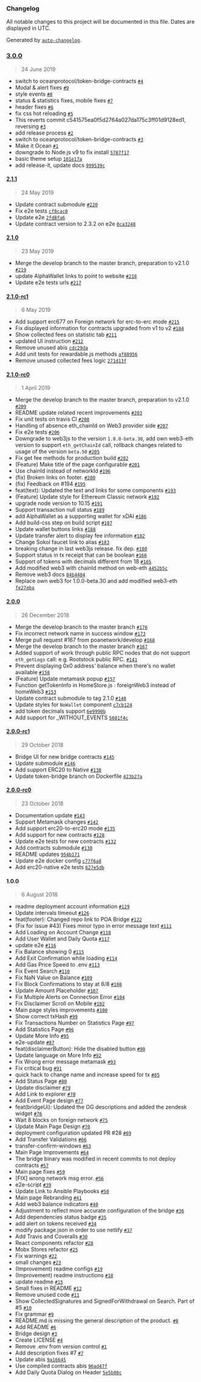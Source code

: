 ### Changelog

All notable changes to this project will be documented in this file. Dates are displayed in UTC.

Generated by [`auto-changelog`](https://github.com/CookPete/auto-changelog).

### [3.0.0](https://github.com/oceanprotocol/token-bridge-ui/compare/2.1.1...3.0.0)

> 24 June 2019

- switch to oceanprotocol/token-bridge-contracts [`#4`](https://github.com/oceanprotocol/token-bridge-ui/pull/4)
- Modal & alert fixes [`#9`](https://github.com/oceanprotocol/token-bridge-ui/pull/9)
- style events [`#8`](https://github.com/oceanprotocol/token-bridge-ui/pull/8)
- status & statistics fixes, mobile fixes [`#7`](https://github.com/oceanprotocol/token-bridge-ui/pull/7)
- header fixes [`#6`](https://github.com/oceanprotocol/token-bridge-ui/pull/6)
- fix css hot reloading [`#5`](https://github.com/oceanprotocol/token-bridge-ui/pull/5)
- This reverts commit c541575ea0f5d2764a027da175c3ff01d9128ed1, reversing [`#3`](https://github.com/oceanprotocol/token-bridge-ui/pull/3)
- add release process [`#2`](https://github.com/oceanprotocol/token-bridge-ui/pull/2)
- switch to oceanprotocol/token-bridge-contracts [`#3`](https://github.com/oceanprotocol/token-bridge-ui/pull/3)
- Make it Ocean [`#1`](https://github.com/oceanprotocol/token-bridge-ui/pull/1)
- downgrade to Node.js v9 to fix install [`5787f17`](https://github.com/oceanprotocol/token-bridge-ui/commit/5787f178b9d00e82c9d01ee5648d96c85b7622e2)
- basic theme setup [`101e17a`](https://github.com/oceanprotocol/token-bridge-ui/commit/101e17ac76b4d9829de07d842132cc2ce8ee74b1)
- add release-it, update docs [`999539c`](https://github.com/oceanprotocol/token-bridge-ui/commit/999539c3ae4d7ea9d356c7dc84df66983b246d16)

#### [2.1.1](https://github.com/oceanprotocol/token-bridge-ui/compare/2.1.0...2.1.1)

> 24 May 2019

- Update contract submodule [`#220`](https://github.com/oceanprotocol/token-bridge-ui/pull/220)
- Fix e2e tests [`cf8cac0`](https://github.com/oceanprotocol/token-bridge-ui/commit/cf8cac09e19d561612a52d4886acae42063854c3)
- Update e2e [`2fd8fa6`](https://github.com/oceanprotocol/token-bridge-ui/commit/2fd8fa6741ebc2a28b72b703f0bdf5c03f6283cb)
- Update contract version to 2.3.2 on e2e [`0ca3248`](https://github.com/oceanprotocol/token-bridge-ui/commit/0ca3248cd6a3c71cc93e323fff1eaf9070d1e505)

#### [2.1.0](https://github.com/oceanprotocol/token-bridge-ui/compare/2.1.0-rc1...2.1.0)

> 23 May 2019

- Merge the develop branch to the master branch, preparation to v2.1.0 [`#219`](https://github.com/oceanprotocol/token-bridge-ui/pull/219)
- update AlphaWallet links to point to website [`#218`](https://github.com/oceanprotocol/token-bridge-ui/pull/218)
- Update e2e tests urls [`#217`](https://github.com/oceanprotocol/token-bridge-ui/pull/217)

#### [2.1.0-rc1](https://github.com/oceanprotocol/token-bridge-ui/compare/2.1.0-rc0...2.1.0-rc1)

> 6 May 2019

- Add support erc677 on Foreign network for erc-to-erc mode [`#215`](https://github.com/oceanprotocol/token-bridge-ui/pull/215)
- Fix displayed information for contracts upgraded from v1 to v2 [`#184`](https://github.com/oceanprotocol/token-bridge-ui/pull/184)
- Show collected fees on statistic tab [`#211`](https://github.com/oceanprotocol/token-bridge-ui/pull/211)
- updated UI instruction [`#212`](https://github.com/oceanprotocol/token-bridge-ui/pull/212)
- Remove unused abis [`cdc29da`](https://github.com/oceanprotocol/token-bridge-ui/commit/cdc29dae4118e8a786f857289f077d332225d8bf)
- Add unit tests for rewardable.js methods [`af88956`](https://github.com/oceanprotocol/token-bridge-ui/commit/af88956b07fa7057ac5a0ed1ac71b9c263254665)
- Remove unused collected fees logic [`271d13f`](https://github.com/oceanprotocol/token-bridge-ui/commit/271d13f341ce3b2afa0d0d1c735c90666b07e98d)

#### [2.1.0-rc0](https://github.com/oceanprotocol/token-bridge-ui/compare/2.0.0...2.1.0-rc0)

> 1 April 2019

- Merge the develop branch to the master branch, preparation to v2.1.0 [`#209`](https://github.com/oceanprotocol/token-bridge-ui/pull/209)
- README update related recent improvements [`#203`](https://github.com/oceanprotocol/token-bridge-ui/pull/203)
- Fix unit tests on travis CI [`#208`](https://github.com/oceanprotocol/token-bridge-ui/pull/208)
- Handling of absence eth_chainId on Web3 provider side [`#207`](https://github.com/oceanprotocol/token-bridge-ui/pull/207)
- Fix e2e tests [`#206`](https://github.com/oceanprotocol/token-bridge-ui/pull/206)
- Downgrade to web3js to the version `1.0.0-beta.30`, add own web3-eth version to support `eth_getChainId` call, rollback changes related to usage of the version `beta.50` [`#205`](https://github.com/oceanprotocol/token-bridge-ui/pull/205)
- Fix get fee methods for production build [`#202`](https://github.com/oceanprotocol/token-bridge-ui/pull/202)
- (Feature) Make title of the page configurable [`#201`](https://github.com/oceanprotocol/token-bridge-ui/pull/201)
- Use chainId instead of networkId [`#196`](https://github.com/oceanprotocol/token-bridge-ui/pull/196)
- (fix) Broken links on footer. [`#200`](https://github.com/oceanprotocol/token-bridge-ui/pull/200)
- (fix) Feedback on #194 [`#195`](https://github.com/oceanprotocol/token-bridge-ui/pull/195)
- feat(text): Updated the text and links for some components [`#193`](https://github.com/oceanprotocol/token-bridge-ui/pull/193)
- (Feature) Update style for Ethereum Classic network [`#192`](https://github.com/oceanprotocol/token-bridge-ui/pull/192)
- upgrade node version to 10.15 [`#191`](https://github.com/oceanprotocol/token-bridge-ui/pull/191)
- Support transaction null status [`#189`](https://github.com/oceanprotocol/token-bridge-ui/pull/189)
- add AlphaWallet as a supporting wallet for xDAI [`#186`](https://github.com/oceanprotocol/token-bridge-ui/pull/186)
- Add build-css step on build script [`#187`](https://github.com/oceanprotocol/token-bridge-ui/pull/187)
- Update wallet buttons links [`#188`](https://github.com/oceanprotocol/token-bridge-ui/pull/188)
- Update transfer alert to display fee information [`#182`](https://github.com/oceanprotocol/token-bridge-ui/pull/182)
- Change Sokol faucet link to alias [`#183`](https://github.com/oceanprotocol/token-bridge-ui/pull/183)
- breaking change in last web3js release.  fix dep. [`#180`](https://github.com/oceanprotocol/token-bridge-ui/pull/180)
- Support status in tx receipt that can be boolean  [`#166`](https://github.com/oceanprotocol/token-bridge-ui/pull/166)
- Support of tokens with decimals different from 18 [`#165`](https://github.com/oceanprotocol/token-bridge-ui/pull/165)
- Add modified web3 with chainId method on web-eth [`4452b5c`](https://github.com/oceanprotocol/token-bridge-ui/commit/4452b5cd0efbd2682a14ee373557f9d5c241deec)
- Remove web3 docs [`04b4404`](https://github.com/oceanprotocol/token-bridge-ui/commit/04b4404265c9752df04bd6312a57d507d84b6097)
- Replace own web3 for 1.0.0-beta.30 and add modified web3-eth [`fe27eba`](https://github.com/oceanprotocol/token-bridge-ui/commit/fe27eba69b51afe173103dd07c70ebdabcd047ee)

#### [2.0.0](https://github.com/oceanprotocol/token-bridge-ui/compare/2.0.0-rc1...2.0.0)

> 26 December 2018

- Merge the develop branch to the master branch [`#176`](https://github.com/oceanprotocol/token-bridge-ui/pull/176)
- Fix incorrect network name in success window [`#173`](https://github.com/oceanprotocol/token-bridge-ui/pull/173)
- Merge pull request #167 from poanetwork/develop [`#168`](https://github.com/oceanprotocol/token-bridge-ui/pull/168)
- Merge the develop branch to the master branch [`#167`](https://github.com/oceanprotocol/token-bridge-ui/pull/167)
- Added support of work through public RPC nodes that do not support `eth_getLogs` call: e.g. Rootstock public RPC.   [`#141`](https://github.com/oceanprotocol/token-bridge-ui/pull/141)
- Prevent displaying 0x0 address' balance when there's no wallet available [`#158`](https://github.com/oceanprotocol/token-bridge-ui/pull/158)
- (Feature) Update metamask popup [`#157`](https://github.com/oceanprotocol/token-bridge-ui/pull/157)
- Function getTokenInfo in HomeStore.js : foreignWeb3 instead of homeWeb3 [`#153`](https://github.com/oceanprotocol/token-bridge-ui/pull/153)
- Update contract submodule to tag 2.1.0 [`#148`](https://github.com/oceanprotocol/token-bridge-ui/pull/148)
- Update styles for `NoWallet` component [`c7cb124`](https://github.com/oceanprotocol/token-bridge-ui/commit/c7cb12456946f65832464f1074f99cb83e7efa0e)
- add token decimals support [`6e9990b`](https://github.com/oceanprotocol/token-bridge-ui/commit/6e9990b48f2d09f1d9108f7659ebadd858e92763)
- Add support for _WITHOUT_EVENTS [`5601f4c`](https://github.com/oceanprotocol/token-bridge-ui/commit/5601f4cb41039780cef093191b2995eb7409d2e1)

#### [2.0.0-rc1](https://github.com/oceanprotocol/token-bridge-ui/compare/2.0.0-rc0...2.0.0-rc1)

> 29 October 2018

- Bridge UI for new bridge contracts [`#145`](https://github.com/oceanprotocol/token-bridge-ui/pull/145)
- Update submodule [`#146`](https://github.com/oceanprotocol/token-bridge-ui/pull/146)
- Add support ERC20 to Native [`#138`](https://github.com/oceanprotocol/token-bridge-ui/pull/138)
- Update token-bridge branch on Dockerfile [`423b27a`](https://github.com/oceanprotocol/token-bridge-ui/commit/423b27abe1e38fa7406ea5d42ab83f1452189ff8)

#### [2.0.0-rc0](https://github.com/oceanprotocol/token-bridge-ui/compare/1.0.0...2.0.0-rc0)

> 23 October 2018

- Documentation update [`#143`](https://github.com/oceanprotocol/token-bridge-ui/pull/143)
- Support Metamask changes [`#142`](https://github.com/oceanprotocol/token-bridge-ui/pull/142)
- Add support erc20-to-erc20 mode [`#135`](https://github.com/oceanprotocol/token-bridge-ui/pull/135)
- Add support for new contracts [`#128`](https://github.com/oceanprotocol/token-bridge-ui/pull/128)
- Update e2e tests for new contracts [`#132`](https://github.com/oceanprotocol/token-bridge-ui/pull/132)
- Add contracts submodule [`#130`](https://github.com/oceanprotocol/token-bridge-ui/pull/130)
- README updates [`954b171`](https://github.com/oceanprotocol/token-bridge-ui/commit/954b171c62cab5a21cd981c845559ff7bf44016d)
- Update e2e docker config [`c77f6a8`](https://github.com/oceanprotocol/token-bridge-ui/commit/c77f6a82664bc5f08b1563259c4adbb27519e42b)
- Add erc20-native e2e tests [`627e5db`](https://github.com/oceanprotocol/token-bridge-ui/commit/627e5db31710bc53bfc2ac1cb9dd72a7afc47b61)

#### 1.0.0

> 6 August 2018

- readme deployment account information [`#129`](https://github.com/oceanprotocol/token-bridge-ui/pull/129)
- Update intervals timeout [`#126`](https://github.com/oceanprotocol/token-bridge-ui/pull/126)
- feat(footer): Changed repo link to POA Bridge [`#122`](https://github.com/oceanprotocol/token-bridge-ui/pull/122)
- (Fix for issue #43) Fixes minor typo in error message text [`#111`](https://github.com/oceanprotocol/token-bridge-ui/pull/111)
- Add Loading on Account Change [`#118`](https://github.com/oceanprotocol/token-bridge-ui/pull/118)
- Add User Wallet and Daily Quota [`#117`](https://github.com/oceanprotocol/token-bridge-ui/pull/117)
- update e2e [`#116`](https://github.com/oceanprotocol/token-bridge-ui/pull/116)
- Fix Balance showing 0 [`#115`](https://github.com/oceanprotocol/token-bridge-ui/pull/115)
- Add Exit Confirmation while loading [`#114`](https://github.com/oceanprotocol/token-bridge-ui/pull/114)
- Add Gas Price Speed to .env [`#113`](https://github.com/oceanprotocol/token-bridge-ui/pull/113)
- Fix Event Search [`#110`](https://github.com/oceanprotocol/token-bridge-ui/pull/110)
- Fix NaN Value on Balance [`#109`](https://github.com/oceanprotocol/token-bridge-ui/pull/109)
- Fix Block Confirmations to stay at 8/8 [`#108`](https://github.com/oceanprotocol/token-bridge-ui/pull/108)
- Update Amount Placeholder [`#107`](https://github.com/oceanprotocol/token-bridge-ui/pull/107)
- Fix Multiple Alerts on Connection Error [`#104`](https://github.com/oceanprotocol/token-bridge-ui/pull/104)
- Fix Disclaimer Scroll on Mobile [`#102`](https://github.com/oceanprotocol/token-bridge-ui/pull/102)
- Main page styles improvements [`#100`](https://github.com/oceanprotocol/token-bridge-ui/pull/100)
- Show correct txHash [`#99`](https://github.com/oceanprotocol/token-bridge-ui/pull/99)
- Fix Transactions Number on Statistics Page [`#97`](https://github.com/oceanprotocol/token-bridge-ui/pull/97)
- Add Statistics Page [`#96`](https://github.com/oceanprotocol/token-bridge-ui/pull/96)
- Update More Info [`#95`](https://github.com/oceanprotocol/token-bridge-ui/pull/95)
- e2e-update [`#87`](https://github.com/oceanprotocol/token-bridge-ui/pull/87)
- feat(disclaimerButton): Hide the disabled button [`#90`](https://github.com/oceanprotocol/token-bridge-ui/pull/90)
- Update language on More Info [`#92`](https://github.com/oceanprotocol/token-bridge-ui/pull/92)
- Fix Wrong error message metamask [`#93`](https://github.com/oceanprotocol/token-bridge-ui/pull/93)
- Fix critical bug [`#91`](https://github.com/oceanprotocol/token-bridge-ui/pull/91)
- quick hack to change name and increase speed for tx [`#85`](https://github.com/oceanprotocol/token-bridge-ui/pull/85)
- Add Status Page [`#80`](https://github.com/oceanprotocol/token-bridge-ui/pull/80)
- Update disclaimer [`#79`](https://github.com/oceanprotocol/token-bridge-ui/pull/79)
- Add Link to explorer [`#78`](https://github.com/oceanprotocol/token-bridge-ui/pull/78)
- Add Event Page design [`#77`](https://github.com/oceanprotocol/token-bridge-ui/pull/77)
- feat(bridgeUi): Updated the OG descriptions and added the zendesk widget [`#76`](https://github.com/oceanprotocol/token-bridge-ui/pull/76)
- Wait 8 blocks on foreign network [`#75`](https://github.com/oceanprotocol/token-bridge-ui/pull/75)
- Update Main Page Design [`#70`](https://github.com/oceanprotocol/token-bridge-ui/pull/70)
- deployment configuration updated PR #28 [`#69`](https://github.com/oceanprotocol/token-bridge-ui/pull/69)
- Add Transfer Validations [`#66`](https://github.com/oceanprotocol/token-bridge-ui/pull/66)
- transfer-confirm-windows [`#63`](https://github.com/oceanprotocol/token-bridge-ui/pull/63)
- Main Page Improvements [`#64`](https://github.com/oceanprotocol/token-bridge-ui/pull/64)
- The bridge binary was modified in recent commits to not deploy contracts [`#57`](https://github.com/oceanprotocol/token-bridge-ui/pull/57)
- Main page fixes [`#59`](https://github.com/oceanprotocol/token-bridge-ui/pull/59)
- [FIX] wrong network msg error. [`#56`](https://github.com/oceanprotocol/token-bridge-ui/pull/56)
- e2e-script [`#39`](https://github.com/oceanprotocol/token-bridge-ui/pull/39)
- Update Link to Ansible Playbooks [`#50`](https://github.com/oceanprotocol/token-bridge-ui/pull/50)
- Main page Rebranding [`#41`](https://github.com/oceanprotocol/token-bridge-ui/pull/41)
- Add web3 balance indicators [`#40`](https://github.com/oceanprotocol/token-bridge-ui/pull/40)
- Adjustment to reflect more accurate configuration of the bridge [`#36`](https://github.com/oceanprotocol/token-bridge-ui/pull/36)
- Add dependencies status badge [`#35`](https://github.com/oceanprotocol/token-bridge-ui/pull/35)
- add alert on tokens received [`#34`](https://github.com/oceanprotocol/token-bridge-ui/pull/34)
- modify  package.json in order to use netlify [`#37`](https://github.com/oceanprotocol/token-bridge-ui/pull/37)
- Add Travis and Coveralls [`#30`](https://github.com/oceanprotocol/token-bridge-ui/pull/30)
- React components refactor [`#28`](https://github.com/oceanprotocol/token-bridge-ui/pull/28)
- Mobx Stores refactor [`#25`](https://github.com/oceanprotocol/token-bridge-ui/pull/25)
- Fix warnings [`#22`](https://github.com/oceanprotocol/token-bridge-ui/pull/22)
- small changes [`#23`](https://github.com/oceanprotocol/token-bridge-ui/pull/23)
- (Improvement) readme configs [`#19`](https://github.com/oceanprotocol/token-bridge-ui/pull/19)
- (Improvement) readme instructions [`#18`](https://github.com/oceanprotocol/token-bridge-ui/pull/18)
- update readme [`#15`](https://github.com/oceanprotocol/token-bridge-ui/pull/15)
- Small fixes in README [`#12`](https://github.com/oceanprotocol/token-bridge-ui/pull/12)
- Remove unused code [`#11`](https://github.com/oceanprotocol/token-bridge-ui/pull/11)
- Show  CollectedSignatures and SignedForWithdrawal on Search. Part of #5 [`#10`](https://github.com/oceanprotocol/token-bridge-ui/pull/10)
- Fix grammar [`#9`](https://github.com/oceanprotocol/token-bridge-ui/pull/9)
- README.md is missing the general description of the product.  [`#8`](https://github.com/oceanprotocol/token-bridge-ui/pull/8)
- Add README [`#6`](https://github.com/oceanprotocol/token-bridge-ui/pull/6)
- Bridge design [`#3`](https://github.com/oceanprotocol/token-bridge-ui/pull/3)
- Create LICENSE [`#4`](https://github.com/oceanprotocol/token-bridge-ui/pull/4)
- Remove .env from version control [`#1`](https://github.com/oceanprotocol/token-bridge-ui/pull/1)
- Add description fixes #7 [`#7`](https://github.com/oceanprotocol/token-bridge-ui/issues/7)
- Update abis [`9a16645`](https://github.com/oceanprotocol/token-bridge-ui/commit/9a16645c41a5c8d1b774a2ba799e9ba4a3e548c5)
- Use compiled contracts abis [`96ad47f`](https://github.com/oceanprotocol/token-bridge-ui/commit/96ad47fd27a0f92e47f0c63311a5686cc85d19b8)
- Add Daily Quota Dialog on Header [`5e5b80c`](https://github.com/oceanprotocol/token-bridge-ui/commit/5e5b80c0d485db03f4eb11fd8e2ac7340d14b70e)
